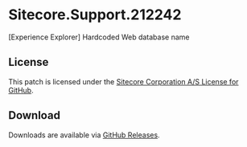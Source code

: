 # Sitecore.Support.212242
[Experience Explorer] Hardcoded Web database name

## License  
This patch is licensed under the [Sitecore Corporation A/S License for GitHub](https://github.com/sitecoresupport/Sitecore.Support.212242/blob/master/LICENSE).  

## Download  
Downloads are available via [GitHub Releases](https://github.com/sitecoresupport/Sitecore.Support.212242/releases).  
